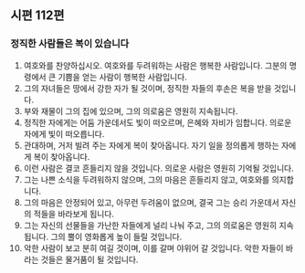 ## 시편 112편

### 정직한 사람들은 복이 있습니다 
1. 여호와를 찬양하십시오. 여호와를 두려워하는 사람은 행복한 사람입니다. 그분의 명령에서 큰 기쁨을 얻는 사람이 행복한 사람입니다.
2. 그의 자녀들은 땅에서 강한 자가 될 것이며, 정직한 자들의 후손은 복을 받을 것입니다.
3. 부와 재물이 그의 집에 있으며, 그의 의로움은 영원히 지속됩니다.
4. 정직한 자에게는 어둠 가운데서도 빛이 떠오르며, 은혜와 자비가 임합니다. 의로운 자에게 빛이 떠오릅니다.
5. 관대하며, 거저 빌려 주는 자에게 복이 찾아옵니다. 자기 일을 정의롭게 행하는 자에게 복이 찾아옵니다.
6. 이런 사람은 결코 흔들리지 않을 것입니다. 의로운 사람은 영원히 기억될 것입니다.
7. 그는 나쁜 소식을 두려워하지 않으며, 그의 마음은 흔들리지 않고, 여호와를 의지합니다.
8. 그의 마음은 안정되어 있고, 아무런 두려움이 없으며, 결국 그는 승리 가운데서 자신의 적들을 바라보게 됩니다.
9. 그는 자신의 선물들을 가난한 자들에게 널리 나눠 주고, 그의 의로움은 영원히 지속됩니다. 그의 뿔이 영화롭게 높이 들릴 것입니다.
10. 악한 사람이 보고 분히 여길 것이며, 이를 갈며 야위어 갈 것입니다. 악한 자들이 바라는 것들은 물거품이 될 것입니다.